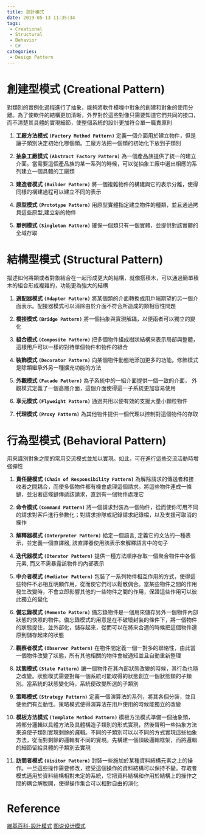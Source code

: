 ```yaml
---
title: 設計模式
date: 2019-05-13 11:35:34
tags:
 - Creational
 - Structural
 - Behavior
 - C#
categories: 
 - Design Pattern
---
```


# 創建型模式 (Creational Pattern)
對類別的實例化過程進行了抽象，能夠將軟件模塊中對象的創建和對象的使用分離。為了使軟件的結構更加清晰，外界對於這些對像只需要知道它們共同的接口，而不清楚其具體的實現細節，使整個系統的設計更加符合單一職責原則

1. **工廠方法模式 `(Factory Method Pattern)`**
定義一個介面用於建立物件，但是讓子類別決定初始化哪個類。工廠方法把一個類的初始化下放到子類別

2. **抽象工廠模式 `(Abstract Factory Pattern)`**
為一個產品族提供了統一的建立介面。當需要這個產品族的某一系列的時候，可以從抽象工廠中選出相應的系列建立一個具體的工廠類

3. **建造者模式 `(Builder Pattern)`**
將一個複雜物件的構建與它的表示分離，使得同樣的構建過程可以建立不同的表示

4. **原型模式 `(Prototype Pattern)`**
用原型實體指定建立物件的種類，並且通過拷貝這些原型,建立新的物件

5. **單例模式 `(Singleton Pattern)`**
確保一個類只有一個實體，並提供對該實體的全域存取

# 結構型模式 (Structural Pattern)
描述如何將類或者對象結合在一起形成更大的結構，就像搭積木，可以通過簡單積木的組合形成複雜的，功能更為強大的結構

1. **適配器模式 `(Adapter Pattern)`**
將某個類的介面轉換成用戶端期望的另一個介面表示。配接器模式可以消除由於介面不符合所造成的類相容性問題

2. **橋接模式 `(Bridge Pattern)`**
將一個抽象與實現解耦，以便兩者可以獨立的變化

3. **組合模式 `(Composite Pattern)`**
把多個物件組成樹狀結構來表示局部與整體，這樣用戶可以一樣的對待單個物件和物件的組合

4. **裝飾模式 `(Decorator Pattern)`**
向某個物件動態地添加更多的功能。修飾模式是除類繼承外另一種擴充功能的方法

5. **外觀模式 `(Facade Pattern)`**
為子系統中的一組介面提供一個一致的介面， 外觀模式定義了一個高層介面，這個介面使得這一子系統更加容易使用

6. **享元模式 `(Flyweight Pattern)`**
通過共用以便有效的支援大量小顆粒物件

7. **代理模式 `(Proxy Pattern)`**
為其他物件提供一個代理以控制對這個物件的存取

# 行為型模式 (Behavioral Pattern)
用來識別對象之間的常用交流模式並加以實現。如此，可在進行這些交流活動時增強彈性

1. **責任鏈模式 `(Chain of Responsibility Pattern)`**
為解除請求的傳送者和接收者之間耦合，而使多個物件都有機會處理這個請求。將這些物件連成一條鏈，並沿著這條鏈傳遞該請求，直到有一個物件處理它

2. **命令模式 `(Command Pattern)`**
將一個請求封裝為一個物件，從而使你可用不同的請求對客戶進行參數化；對請求排隊或記錄請求紀錄檔，以及支援可取消的操作

3. **解釋器模式 `(Interpreter Pattern)`**
給定一個語言, 定義它的文法的一種表示，並定義一個直譯器, 該直譯器使用該表示來解釋語言中的句子

4. **迭代器模式 `(Iterator Pattern)`**
提供一種方法順序存取一個聚合物件中各個元素, 而又不需暴露該物件的內部表示

5. **中介者模式 `(Mediator Pattern)`**
包裝了一系列物件相互作用的方式，使得這些物件不必相互明顯作用，從而使它們可以鬆散偶合。當某些物件之間的作用發生改變時，不會立即影響其他的一些物件之間的作用，保證這些作用可以彼此獨立的變化

6. **備忘錄模式 `(Memento Pattern)`**
備忘錄物件是一個用來儲存另外一個物件內部狀態的快照的物件。備忘錄模式的用意是在不破壞封裝的條件下，將一個物件的狀態捉住，並外部化，儲存起來，從而可以在將來合適的時候把這個物件還原到儲存起來的狀態

7. **觀察者模式 `(Observer Pattern)`**
在物件間定義一個一對多的聯絡性，由此當一個物件改變了狀態，所有其他相關的物件會被通知並且自動重新整理

8. **狀態模式 `(State Pattern)`**
讓一個物件在其內部狀態改變的時候，其行為也隨之改變。狀態模式需要對每一個系統可能取得的狀態創立一個狀態類的子類別。當系統的狀態變化時，系統便改變所選的子類別

9. **策略模式 `(Strategy Pattern)`**
定義一個演算法的系列，將其各個分裝，並且使他們有互動性。策略模式使得演算法在用戶使用的時候能獨立的改變

10. **模板方法模式 `(Template Method Pattern)`**
模板方法模式準備一個抽象類，將部分邏輯以具體方法及具體構造子類別的形式實現，然後聲明一些抽象方法來迫使子類別實現剩餘的邏輯。不同的子類別可以以不同的方式實現這些抽象方法，從而對剩餘的邏輯有不同的實現。先構建一個頂級邏輯框架，而將邏輯的細節留給具體的子類別去實現

11. **訪問者模式 `(Visitor Pattern)`**
封裝一些施加於某種資料結構元素之上的操作。一旦這些操作需要修改，接受這個操作的資料結構可以保持不變。存取者模式適用於資料結構相對未定的系統，它把資料結構和作用於結構上的操作之間的耦合解脫開，使得操作集合可以相對自由的演化

# Reference
[維基百科-設計模式](https://zh.wikipedia.org/wiki/%E8%AE%BE%E8%AE%A1%E6%A8%A1%E5%BC%8F)
[图说设计模式](https://design-patterns.readthedocs.io/zh_CN/latest/index.html)